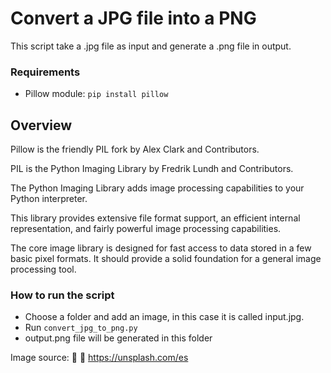 # Convert a JPG file into a PNG
This script take a .jpg file as input and generate a .png file in output.

### Requirements
* Pillow module:  `pip install pillow` 

## Overview
Pillow is the friendly PIL fork by Alex Clark and Contributors. 

PIL is the Python Imaging Library by Fredrik Lundh and Contributors.

The Python Imaging Library adds image processing capabilities to your Python interpreter.

This library provides extensive file format support, an efficient internal representation, and fairly powerful image processing capabilities.

The core image library is designed for fast access to data stored in a few basic pixel formats. It should provide a solid foundation for a general image processing tool.


### How to run the script
- Choose a folder and add an image, in this case it is called input.jpg.
- Run `convert_jpg_to_png.py`
- output.png file will be generated in this folder


Image source: :bear: :link: https://unsplash.com/es
